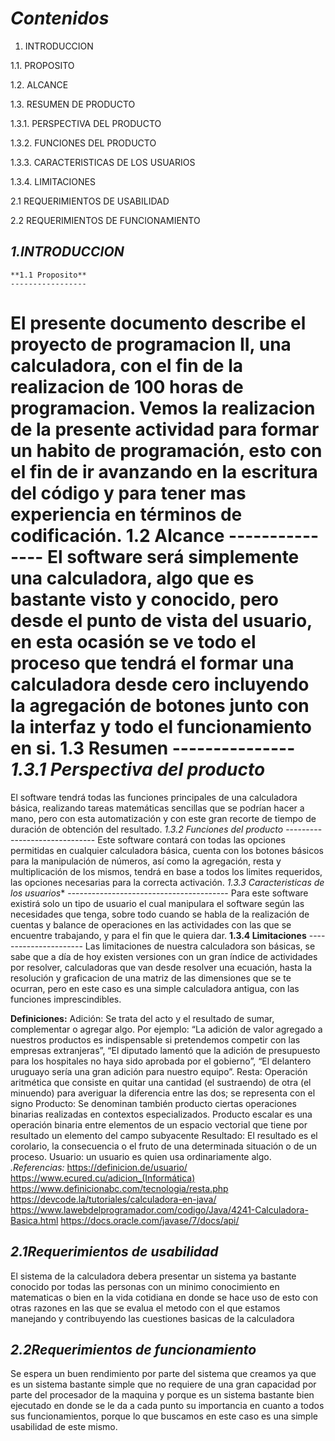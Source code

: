 *Contenidos* 
============
1.	INTRODUCCION 

1.1.	PROPOSITO 

1.2.	ALCANCE

1.3.	RESUMEN DE PRODUCTO 

1.3.1.	PERSPECTIVA DEL PRODUCTO 

1.3.2.	FUNCIONES DEL PRODUCTO

1.3.3.	CARACTERISTICAS DE LOS USUARIOS

1.3.4.	LIMITACIONES
 
2.1 REQUERIMIENTOS DE USABILIDAD

2.2 REQUERIMIENTOS DE FUNCIONAMIENTO





*1.INTRODUCCION*
----------------

	**1.1 Proposito**
	-----------------
El presente documento describe el proyecto de programacion II, una calculadora, con el fin de la realizacion de 100 horas de programacion. Vemos la realizacion de la presente actividad para formar un habito de programación, esto con el fin de ir avanzando en la escritura del código y para tener mas experiencia en términos de codificación.
	**1.2 Alcance**
	---------------
El software será simplemente una calculadora, algo que es bastante visto y conocido, pero desde el punto de vista del usuario, en esta ocasión se ve todo el proceso que tendrá el formar una calculadora desde cero incluyendo la agregación de botones junto con la interfaz y todo el funcionamiento en si.
	**1.3 Resumen**
	---------------
*1.3.1 Perspectiva del producto*
================================
El software tendrá todas las funciones principales de una calculadora básica, realizando tareas matemáticas sencillas que se podrían hacer a mano, pero con esta automatización y con este gran recorte de tiempo de duración de obtención del resultado.
		*1.3.2 Funciones del producto*
		------------------------------
Este software contará con todas las opciones permitidas en cualquier calculadora básica, cuenta con los botones básicos para la manipulación de números, así como la agregación, resta y multiplicación de los mismos, tendrá en base a todos los limites requeridos, las opciones necesarias para la correcta activación.
		*1.3.3 Caracteristicas de los usuarios**
		----------------------------------------
Para este software existirá solo un tipo de usuario el cual manipulara el software según las necesidades que tenga, sobre todo cuando se habla de la realización de cuentas y balance de operaciones en las actividades con las que se encuentre trabajando, y para el fin que le quiera dar.
		**1.3.4 Limitaciones**
		----------------------
Las limitaciones de nuestra calculadora son básicas, se sabe que a día de hoy existen versiones con un gran índice de actividades por resolver, calculadoras que van desde resolver una ecuación, hasta la resolución y graficacion de una matriz de las dimensiones que se te ocurran, pero en este caso es una simple calculadora antigua, con las funciones imprescindibles.

**Definiciones:**
Adición: Se trata del acto y el resultado de sumar, complementar o agregar algo. Por ejemplo: “La adición de valor agregado a nuestros productos es indispensable si pretendemos competir con las empresas extranjeras”, “El diputado lamentó que la adición de presupuesto para los hospitales no haya sido aprobada por el gobierno”, “El delantero uruguayo sería una gran adición para nuestro equipo”.
Resta: Operación aritmética que consiste en quitar una cantidad (el sustraendo) de otra (el minuendo) para averiguar la diferencia entre las dos; se representa con el signo
Producto: Se denominan también producto ciertas operaciones binarias realizadas en contextos especializados. Producto escalar es una operación binaria entre elementos de un espacio vectorial que tiene por resultado un elemento del campo subyacente 
Resultado: El resultado es el corolario, la consecuencia o el fruto de una determinada situación o de un proceso.
Usuario: un usuario es quien usa ordinariamente algo.
*.Referencias:*
https://definicion.de/usuario/  
https://www.ecured.cu/adicion_(Informática)
https://www.definicionabc.com/tecnologia/resta.php
https://devcode.la/tutoriales/calculadora-en-java/
https://www.lawebdelprogramador.com/codigo/Java/4241-Calculadora-Basica.html
https://docs.oracle.com/javase/7/docs/api/

*2.1Requerimientos de usabilidad*
---------------------------------
El sistema de la calculadora debera presentar un sistema ya bastante conocido por todas las personas con un minimo conocimiento en matematicas o bien en la vida cotidiana en donde se hace uso de esto con otras razones en las que se evalua el metodo con el que estamos manejando y contribuyendo las cuestiones basicas de la calculadora

*2.2Requerimientos de funcionamiento*
-------------------------------------
Se espera un buen rendimiento por parte del sistema que creamos ya que es un sistema bastante simple que no requiere de una gran capacidad por parte del procesador de la maquina y porque es un sistema bastante bien ejecutado en donde se le da a cada punto su importancia en cuanto a todos sus funcionamientos, porque lo que buscamos en este caso es una simple usabilidad de este mismo.


	



